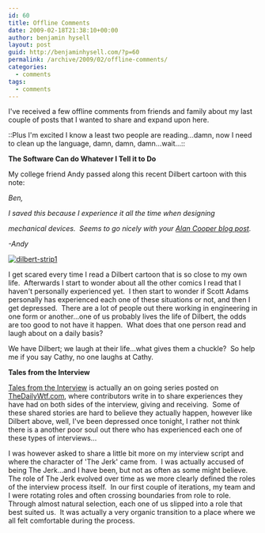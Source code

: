 ```yaml
---
id: 60
title: Offline Comments
date: 2009-02-18T21:38:10+00:00
author: benjamin hysell
layout: post
guid: http://benjaminhysell.com/?p=60
permalink: /archive/2009/02/offline-comments/
categories:
  - comments
tags:
  - comments
---
```

I've received a few offline comments from friends and family about my last couple of posts that I wanted to share and expand upon here.

::Plus I'm excited I know a least two people are reading...damn, now I need to clean up the language, damn, damn, damn...wait...::

<strong>The Software Can do Whatever I Tell it to Do</strong>

My college friend Andy passed along this recent Dilbert cartoon with this note:

<em>Ben,</em>

<em>I saved this because I experience it all the time when designing</em>

<em>mechanical devices.  Seems to go nicely with your </em><a href="http://benjaminhysell.com/archive/2009/02/alan-cooper/"><em>Alan Cooper blog post</em></a><em>.</em>

<em>-Andy</em>

<a href="http://benjaminhysell.com/wp-content/uploads/2009/02/dilbert-strip1.jpg"><img class="alignnone  wp-image-63" title="dilbert-strip1" alt="dilbert-strip1" src="http://benjaminhysell.com/wp-content/uploads/2013/01/dilbert-strip1-1024x571.jpg" /></a>

I get scared every time I read a Dilbert cartoon that is so close to my own life.  Afterwards I start to wonder about all the other comics I read that I haven't personally experienced yet.  I then start to wonder if Scott Adams personally has experienced each one of these situations or not, and then I get depressed.  There are a lot of people out there working in engineering in one form or another...one of us probably lives the life of Dilbert, the odds are too good to not have it happen.  What does that one person read and laugh about on a daily basis?

We have Dilbert; we laugh at their life...what gives them a chuckle?  So help me if you say Cathy, no one laughs at Cathy.

<strong>Tales from the Interview</strong>

<a href="http://thedailywtf.com/Series/Tales_from_the_Interview.aspx">Tales from the Interview</a> is actually an on going series posted on <a href="http://thedailywtf.com/">TheDailyWtf.com</a>, where contributors write in to share experiences they have had on both sides of the interview, giving and receiving.  Some of these shared stories are hard to believe they actually happen, however like Dilbert above, well, I've been depressed once tonight, I rather not think there is a another poor soul out there who has experienced each one of these types of interviews...

I was however asked to share a little bit more on my interview script and where the character of 'The Jerk' came from.  I was actually accused of being The Jerk...and I have been, but not as often as some might believe.  The role of The Jerk evolved over time as we more clearly defined the roles of the interview process itself.  In our first couple of iterations, my team and I were rotating roles and often crossing boundaries from role to role.  Through almost natural selection, each one of us slipped into a role that best suited us.  It was actually a very organic transition to a place where we all felt comfortable during the process.